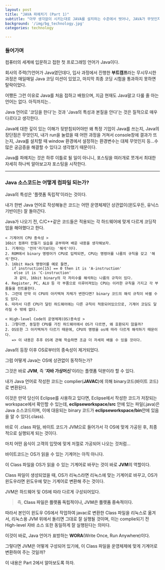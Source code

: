 ```yaml
---
layout: post
title: "JAVA 파헤치기 (Part 1)"
subtitle: "아무 생각없이 시키는대로 JAVA를 설치하는 수준에서 벗어나, JAVA가 무엇인지 본질적으로 탐구해보자."
background: '/img/bg_technology.jpg'
categories: technology

---
```




### 들어가며

컴퓨터의 세계에 입문하고 접한 첫 프로그래밍 언어가 Java이다.

회사의 주력(?)언어가 Java였던데다, 입사 과정에서 진행한 **부트캠프**라는 무시무시한 과정은 매일매일 Java 코딩 미션이 있었고, 마지막 최종 코딩 시험을 통과하지 못하면 탈락이었다.

어쨌든 그런 이유로 Java를 처음 접하고 배웠으며, 지금 현재도 Java말고 다룰 줄 아는 언어는 없다. 아직까지는..

Java 언어로 '코딩을 한다'는 것과 'Java의 특성과 본질을 안다'는 것은 질적으로 매우 다르다고 생각한다. 

Java에 대한 깊이 있는 이해가 뒷받침되어야만 왜 특정 기업이 Java를 쓰는지, Java의 장단점은 무엇인지, 내가 run을 눌렀을 때 어떤 과정을 거쳐서 console창에 결과가 뜨는지, Java를 설치할 때 window 환경에서 설정하는 환경변수는 대체 무엇인지 등...수많은 궁금증을 해결할 수 있다고 생각했기 때문이다.

Java를 파헤치는 것은 하루 이틀로 될 일이 아니니, 포스팅을 여러개로 쪼개서 최대한 자세히 하나씩 알아보고자 포스팅을 시작한다.



---

### Java 소스코드는 어떻게 컴파일 되는가?

Java의 특성은 '플랫폼 독립적'이라는 것이다.

내가 한번 Java 언어로 작성해놓은 코드는 어떤 운영체제던 상관없이(윈도우든, 유닉스 기반이든) 잘 돌아간다.

Java가 나오기 전, C/C++같은 코드들은 적용되는 각 하드웨어에 맞게 다르게 코딩작업을 해야했다고 한다. 

 ```
< 기계어의 CPU 종속성 >
16bit 컴퓨터 만들기 실습을 공부하며 배운 내용을 생각해보자.
1. 기계어는 '언어'라기보다는 '해석'이다.
2. ROM에서 binary 명령어가 CPU로 입력되면, CPU는 명령어를 나름의 규칙을 갖고 '해석'한다.
3. 16bit Hack 명령어를 예로 들면, 
	if instruction[15] == 0 then it is 'A-instruction' 
     else it is 'C-instruction'
     과 같이, 16bit binary의 각 자리수를 해석하는 나름의 규칙이 있다.
4. Register, PC, ALU 등 각 부품으로 이루어져있는 CPU는 이러한 규칙을 가지고 각 부품들을 컨트롤한다.
5. 그런데 만약 이 CPU의 아키텍쳐 자체가 변한다면? binary 코드의 해석 규칙이 바뀔 수도 있다.
6. 따라서 다른 CPU가 달린 하드웨어에는 다른 규칙이 적용되어있으므로, 기계어 코딩도 달라질 수 밖에 없다.

< High-level Code의 운영체제(OS)종속성 >
1. 그렇다면, 동일한 CPU를 가진 하드웨어에서 OS가 다르면, 왜 호환되지 않을까?
2. OS또한 그 아키텍쳐가 다르기 때문에, CPU의 명령을 os에 따라 다르게 해석하기 때문이다.
	=> 이 내용은 추후 OS에 관해 학습하면 조금 더 자세히 배울 수 있을 것이다.
 ```



Java의 등장 이후 OS로부터의 종속성이 제거되었다.

그럼 어떻게 Java는 OS에 상관없이 동작하는가?

그것은 바로 **JVM**, 즉 '**자바 가상머신**'이라는 플랫폼 덕분이라 할 수 있다. 

내가 Java 언어로 작성한 코드는 complier(**JAVAC**)에 의해 binary코드(바이트 코드)로 변환된다.

이것은 만약 당신이 Eclipse를 사용하고 있다면, Eclipse에서 작성한 코드가 저장되는 workspace에서 확인할 수 있는데, **eclipseworkspace/src** 안에 있는 파일(.java)은 Java 소스코드이며, 이에 대응되는 binary 코드가 **eclipseworkspace/bin**안에 있음을 알 수 있다(.class). 

바로 이 .class 파일, 바이트 코드가 JVM으로 들어가서 각 OS에 맞게 가공된 후, 최종적으로 실행되게 되는 것이다.

마치 어떤 음식이 고객의 입맛에 맞게 저절로 가공되어 나오는 것처럼...



바이트코드는 OS가 읽을 수 있는 기계어는 아직 아니다.  

이 Class 파일을 OS가 읽을 수 있는 기계어로 바꾸는 것이 바로 **JVM**의 역할이다.

Class 파일이 생성되었을 때, OS가 리눅스라면 리눅스에 맞는 기계어로 바꾸고, OS가 윈도우라면 윈도우에 맞는 기계어로 변환해 주는 것이다.

JVM은 하드웨어 및 OS에 따라 다르게 구성되어있다. 



> 즉, **Class 파일은 플랫폼 독립적이나, JVM은 플랫폼 종속적이다.**



따라서 본인이 윈도우 OS에서 작업하여 javac로 변환한 Class 파일을 리눅스로 옮겨서, 리눅스용 JVM 위에서 돌리면 그대로 잘 실행될 것이며, 이는 complie되기 전 High-level 자바 소스 또한 동일하게 잘 실행된다는 의미다.



이것이 바로, Java 언어가 표방하는 **WORA**(Write Once, Run Anywhere)이다.



그렇다면 JVM은 어떻게 구성되어 있기에, 이 Class 파일을 운영체제에 맞게 기계어로 변환하여 주는 것일까?

이 내용은 Part 2에서 알아보도록 하자.

